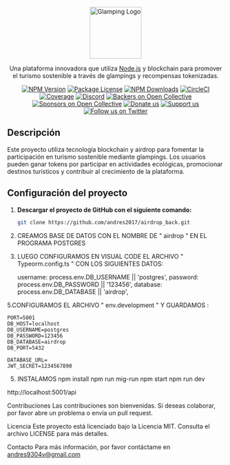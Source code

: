<p align="center">
  <a href="https://fuchsia-secret-catfish-820.mypinata.cloud/ipfs/QmeWKvuURK2FPWQZ5sCqNyvjvAYjCoHKdisNXju8vSuVew" target="blank"><img src="https://fuchsia-secret-catfish-820.mypinata.cloud/ipfs/QmeWKvuURK2FPWQZ5sCqNyvjvAYjCoHKdisNXju8vSuVew" width="120" alt="Glamping Logo" /></a>
</p>

[circleci-image]: https://img.shields.io/circleci/build/github/tu-usuario/tu-repo/master?token=abc123def456
[circleci-url]: https://circleci.com/gh/tu-usuario/tu-repo

<p align="center">Una plataforma innovadora que utiliza <a href="http://nodejs.org" target="_blank">Node.js</a> y blockchain para promover el turismo sostenible a través de glampings y recompensas tokenizadas.</p>
<p align="center">
  <a href="https://www.npmjs.com/~tu-usuario" target="_blank"><img src="https://img.shields.io/npm/v/@tu-paquete/core.svg" alt="NPM Version" /></a>
  <a href="https://www.npmjs.com/~tu-usuario" target="_blank"><img src="https://img.shields.io/npm/l/@tu-paquete/core.svg" alt="Package License" /></a>
  <a href="https://www.npmjs.com/~tu-usuario" target="_blank"><img src="https://img.shields.io/npm/dm/@tu-paquete/common.svg" alt="NPM Downloads" /></a>
  <a href="https://circleci.com/gh/tu-usuario/tu-repo" target="_blank"><img src="https://img.shields.io/circleci/build/github/tu-usuario/tu-repo/master" alt="CircleCI" /></a>
  <a href="https://coveralls.io/github/tu-usuario/tu-repo?branch=master" target="_blank"><img src="https://coveralls.io/repos/github/tu-usuario/tu-repo/badge.svg?branch=master" alt="Coverage" /></a>
  <a href="https://discord.gg/tu-enlace" target="_blank"><img src="https://img.shields.io/badge/discord-online-brightgreen.svg" alt="Discord"/></a>
  <a href="https://opencollective.com/tu-repo#backer" target="_blank"><img src="https://opencollective.com/tu-repo/backers/badge.svg" alt="Backers on Open Collective" /></a>
  <a href="https://opencollective.com/tu-repo#sponsor" target="_blank"><img src="https://opencollective.com/tu-repo/sponsors/badge.svg" alt="Sponsors on Open Collective" /></a>
  <a href="https://paypal.me/tu-usuario" target="_blank"><img src="https://img.shields.io/badge/Donate-PayPal-ff3f59.svg" alt="Donate us"/></a>
  <a href="https://opencollective.com/tu-repo#sponsor" target="_blank"><img src="https://img.shields.io/badge/Support%20us-Open%20Collective-41B883.svg" alt="Support us"></a>
  <a href="https://twitter.com/tu-usuario" target="_blank"><img src="https://img.shields.io/twitter/follow/tu-usuario.svg?style=social&label=Follow" alt="Follow us on Twitter"></a>
</p>

## Descripción

Este proyecto utiliza tecnología blockchain y airdrop para fomentar la participación en turismo sostenible mediante glampings. Los usuarios pueden ganar tokens por participar en actividades ecológicas, promocionar destinos turísticos y contribuir al crecimiento de la plataforma.

## Configuración del proyecto

1. **Descargar el proyecto de GitHub con el siguiente comando:**

   ```bash
   git clone https://github.com/andres2017/airdrop_back.git

2. CREAMOS BASE DE DATOS CON EL NOMBRE DE " airdrop " EN EL PROGRAMA POSTGRES

3. LUEGO CONFIGURAMOS EN VISUAL CODE EL ARCHIVO " Typeorm.config.ts "  CON LOS SIGUIENTES DATOS:

	username: process.env.DB_USERNAME || 'postgres',
  	password: process.env.DB_PASSWORD || '123456',
  	database: process.env.DB_DATABASE || 'airdrop',

5.CONFIGURAMOS EL ARCHIVO " env.development " Y GUARDAMOS :

	PORT=5001
	DB_HOST=localhost
	DB_USERNAME=postgres
	DB_PASSWORD=123456
	DB_DATABASE=airdrop
	DB_PORT=5432

	DATABASE_URL=
	JWT_SECRET=1234567890


5. INSTALAMOS 
npm install
npm run mig-run
npm start
npm run dev

http://localhost:5001/api

Contribuciones
Las contribuciones son bienvenidas. Si deseas colaborar, por favor abre un problema o envía un pull request.

Licencia
Este proyecto está licenciado bajo la Licencia MIT. Consulta el archivo LICENSE para más detalles.

Contacto
Para más información, por favor contáctame en andres9304v@gmail.com




